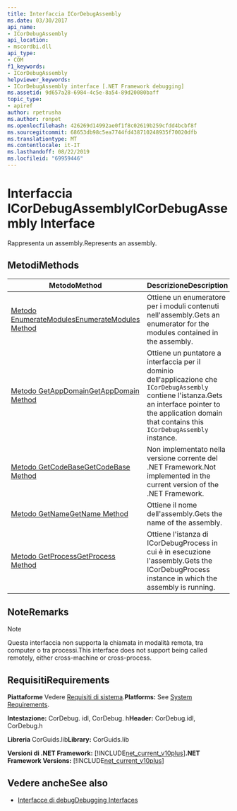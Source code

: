 ```yaml
---
title: Interfaccia ICorDebugAssembly
ms.date: 03/30/2017
api_name:
- ICorDebugAssembly
api_location:
- mscordbi.dll
api_type:
- COM
f1_keywords:
- ICorDebugAssembly
helpviewer_keywords:
- ICorDebugAssembly interface [.NET Framework debugging]
ms.assetid: 9d657a28-6984-4c5e-8a54-89d20080baff
topic_type:
- apiref
author: rpetrusha
ms.author: ronpet
ms.openlocfilehash: 426269d14992ae0f1f8c02619b259cfdd4bcbf8f
ms.sourcegitcommit: 68653db98c5ea7744fd438710248935f70020dfb
ms.translationtype: MT
ms.contentlocale: it-IT
ms.lasthandoff: 08/22/2019
ms.locfileid: "69959446"
---
```

# <a name="icordebugassembly-interface"></a><span data-ttu-id="dae24-102">Interfaccia ICorDebugAssembly</span><span class="sxs-lookup"><span data-stu-id="dae24-102">ICorDebugAssembly Interface</span></span>

<span data-ttu-id="dae24-103">Rappresenta un assembly.</span><span class="sxs-lookup"><span data-stu-id="dae24-103">Represents an assembly.</span></span>  
  
## <a name="methods"></a><span data-ttu-id="dae24-104">Metodi</span><span class="sxs-lookup"><span data-stu-id="dae24-104">Methods</span></span>  
  
|<span data-ttu-id="dae24-105">Metodo</span><span class="sxs-lookup"><span data-stu-id="dae24-105">Method</span></span>|<span data-ttu-id="dae24-106">Descrizione</span><span class="sxs-lookup"><span data-stu-id="dae24-106">Description</span></span>|  
|------------|-----------------|  
|[<span data-ttu-id="dae24-107">Metodo EnumerateModules</span><span class="sxs-lookup"><span data-stu-id="dae24-107">EnumerateModules Method</span></span>](../../../../docs/framework/unmanaged-api/debugging/icordebugassembly-enumeratemodules-method.md)|<span data-ttu-id="dae24-108">Ottiene un enumeratore per i moduli contenuti nell'assembly.</span><span class="sxs-lookup"><span data-stu-id="dae24-108">Gets an enumerator for the modules contained in the assembly.</span></span>|  
|[<span data-ttu-id="dae24-109">Metodo GetAppDomain</span><span class="sxs-lookup"><span data-stu-id="dae24-109">GetAppDomain Method</span></span>](../../../../docs/framework/unmanaged-api/debugging/icordebugassembly-getappdomain-method.md)|<span data-ttu-id="dae24-110">Ottiene un puntatore a interfaccia per il dominio dell'applicazione che `ICorDebugAssembly` contiene l'istanza.</span><span class="sxs-lookup"><span data-stu-id="dae24-110">Gets an interface pointer to the application domain that contains this `ICorDebugAssembly` instance.</span></span>|  
|[<span data-ttu-id="dae24-111">Metodo GetCodeBase</span><span class="sxs-lookup"><span data-stu-id="dae24-111">GetCodeBase Method</span></span>](../../../../docs/framework/unmanaged-api/debugging/icordebugassembly-getcodebase-method.md)|<span data-ttu-id="dae24-112">Non implementato nella versione corrente del .NET Framework.</span><span class="sxs-lookup"><span data-stu-id="dae24-112">Not implemented in the current version of the .NET Framework.</span></span>|  
|[<span data-ttu-id="dae24-113">Metodo GetName</span><span class="sxs-lookup"><span data-stu-id="dae24-113">GetName Method</span></span>](../../../../docs/framework/unmanaged-api/debugging/icordebugassembly-getname-method.md)|<span data-ttu-id="dae24-114">Ottiene il nome dell'assembly.</span><span class="sxs-lookup"><span data-stu-id="dae24-114">Gets the name of the assembly.</span></span>|  
|[<span data-ttu-id="dae24-115">Metodo GetProcess</span><span class="sxs-lookup"><span data-stu-id="dae24-115">GetProcess Method</span></span>](../../../../docs/framework/unmanaged-api/debugging/icordebugassembly-getprocess-method.md)|<span data-ttu-id="dae24-116">Ottiene l'istanza di ICorDebugProcess in cui è in esecuzione l'assembly.</span><span class="sxs-lookup"><span data-stu-id="dae24-116">Gets the ICorDebugProcess instance in which the assembly is running.</span></span>|  
  
## <a name="remarks"></a><span data-ttu-id="dae24-117">Note</span><span class="sxs-lookup"><span data-stu-id="dae24-117">Remarks</span></span>  
  
> [!NOTE]
> <span data-ttu-id="dae24-118">Questa interfaccia non supporta la chiamata in modalità remota, tra computer o tra processi.</span><span class="sxs-lookup"><span data-stu-id="dae24-118">This interface does not support being called remotely, either cross-machine or cross-process.</span></span>  
  
## <a name="requirements"></a><span data-ttu-id="dae24-119">Requisiti</span><span class="sxs-lookup"><span data-stu-id="dae24-119">Requirements</span></span>  
 <span data-ttu-id="dae24-120">**Piattaforme** Vedere [Requisiti di sistema](../../../../docs/framework/get-started/system-requirements.md).</span><span class="sxs-lookup"><span data-stu-id="dae24-120">**Platforms:** See [System Requirements](../../../../docs/framework/get-started/system-requirements.md).</span></span>  
  
 <span data-ttu-id="dae24-121">**Intestazione:** CorDebug. idl, CorDebug. h</span><span class="sxs-lookup"><span data-stu-id="dae24-121">**Header:** CorDebug.idl, CorDebug.h</span></span>  
  
 <span data-ttu-id="dae24-122">**Libreria** CorGuids.lib</span><span class="sxs-lookup"><span data-stu-id="dae24-122">**Library:** CorGuids.lib</span></span>  
  
 <span data-ttu-id="dae24-123">**Versioni di .NET Framework:** [!INCLUDE[net_current_v10plus](../../../../includes/net-current-v10plus-md.md)]</span><span class="sxs-lookup"><span data-stu-id="dae24-123">**.NET Framework Versions:** [!INCLUDE[net_current_v10plus](../../../../includes/net-current-v10plus-md.md)]</span></span>  
  
## <a name="see-also"></a><span data-ttu-id="dae24-124">Vedere anche</span><span class="sxs-lookup"><span data-stu-id="dae24-124">See also</span></span>

- [<span data-ttu-id="dae24-125">Interfacce di debug</span><span class="sxs-lookup"><span data-stu-id="dae24-125">Debugging Interfaces</span></span>](../../../../docs/framework/unmanaged-api/debugging/debugging-interfaces.md)
